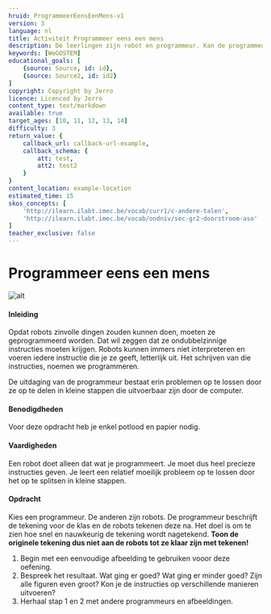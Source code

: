 ```yaml
---
hruid: ProgrammeerEensEenMens-v1
version: 3
language: nl
title: Activiteit Programmeer eens een mens
description: De leerlingen zijn robot en programmeur. Kan de programmeur de tekening perfect laten overtekenen door de robots?
keywords: [WeGOSTEM]
educational_goals: [
    {source: Source, id: id}, 
    {source: Source2, id: id2}
]
copyright: Copyright by Jerro
licence: Licenced by Jerro
content_type: text/markdown
available: true
target_ages: [10, 11, 12, 13, 14]
difficulty: 3
return_value: {
    callback_url: callback-url-example,
    callback_schema: {
        att: test,
        att2: test2
    }
}
content_location: example-location
estimated_time: 15
skos_concepts: [
    'http://ilearn.ilabt.imec.be/vocab/curr1/c-andere-talen', 
    'http://ilearn.ilabt.imec.be/vocab/ondniv/sec-gr2-doorstroom-aso'
]
teacher_exclusive: false
---
```


# Programmeer eens een mens

![alt](https://scholen.dwengo.org/static/mensrobotudavi.jpg "Programmeer eens een mens")

#### Inleiding
Opdat robots zinvolle dingen zouden kunnen doen, moeten ze geprogrammeerd worden. Dat wil zeggen dat ze ondubbelzinnige instructies moeten krijgen. Robots kunnen immers niet interpreteren en voeren iedere instructie die je ze geeft, letterlijk uit. Het schrijven van die instructies, noemen we programmeren. 

De uitdaging van de programmeur bestaat erin problemen op te lossen door ze op te delen in kleine stappen die uitvoerbaar zijn door de computer. 

#### Benodigdheden 
Voor deze opdracht heb je enkel potlood en papier nodig.

#### Vaardigheden
Een robot doet alleen dat wat je programmeert. Je moet dus heel precieze instructies geven. Je leert een relatief moeilijk probleem op te lossen door het op te splitsen in kleine stappen.

#### Opdracht
Kies een programmeur. De anderen zijn robots. De programmeur beschrijft de tekening voor de klas en de robots tekenen deze na. Het doel is om te zien hoe snel en nauwkeurig de tekening wordt nagetekend. **Toon de originele tekening dus niet aan de robots tot ze klaar zijn met tekenen!**

1. Begin met een eenvoudige afbeelding te gebruiken vooor deze oefening.
2. Bespreek het resultaat. Wat ging er goed? Wat ging er minder goed? Zijn alle figuren even groot? Kon je de instructies op verschillende manieren uitvoeren?
3. Herhaal stap 1 en 2 met andere programmeurs en afbeeldingen.